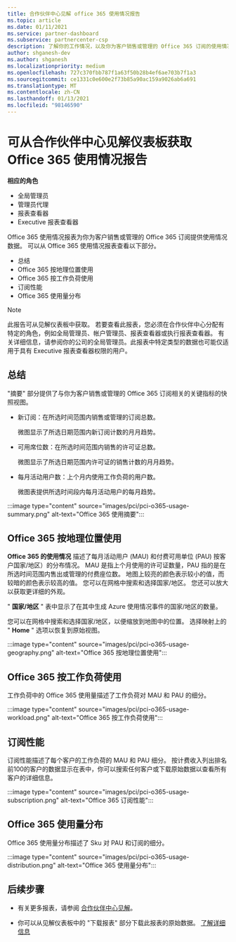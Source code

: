 ```yaml
---
title: 合作伙伴中心见解 office 365 使用情况报告
ms.topic: article
ms.date: 01/11/2021
ms.service: partner-dashboard
ms.subservice: partnercenter-csp
description: 了解你的工作情况，以及你为客户销售或管理的 Office 365 订阅的使用情况。
author: shganesh-dev
ms.author: shganesh
ms.localizationpriority: medium
ms.openlocfilehash: 727c370fbb787f1a63f50b28b4ef6ae703b7f1a3
ms.sourcegitcommit: ce1331c0e600e2f73b85a90ac159a9026ab6a691
ms.translationtype: MT
ms.contentlocale: zh-CN
ms.lasthandoff: 01/13/2021
ms.locfileid: "98146590"
---
```

# <a name="office-365-usage-report-available-from-the-partner-center-insights-dashboard"></a>可从合作伙伴中心见解仪表板获取 Office 365 使用情况报告

**相应的角色**
- 全局管理员
- 管理员代理
- 报表查看器
- Executive 报表查看器

Office 365 使用情况报表为你为客户销售或管理的 Office 365 订阅提供使用情况数据。 可以从 Office 365 使用情况报表查看以下部分。

- 总结
- Office 365 按地理位置使用
- Office 365 按工作负荷使用
- 订阅性能
- Office 365 使用量分布

 > [!NOTE]
 > 此报告可从见解仪表板中获取。 若要查看此报表，您必须在合作伙伴中心分配有特定的角色，例如全局管理员、帐户管理员、报表查看器或执行报表查看器。 有关详细信息，请参阅你的公司的全局管理员。此报表中特定类型的数据也可能仅适用于具有 Executive 报表查看器权限的用户。

## <a name="summary"></a>总结

"摘要" 部分提供了与你为客户销售或管理的 Office 365 订阅相关的关键指标的快照视图。  

- 新订阅：在所选时间范围内销售或管理的订阅总数。

   微图显示了所选日期范围内新订阅计数的月月趋势。

- 可用席位数：在所选时间范围内销售的许可证总数。

   微图显示了所选日期范围内许可证的销售计数的月月趋势。

- 每月活动用户数：上个月内使用工作负荷的用户数。 

   微图表提供所选时间段内每月活动用户的每月趋势。

:::image type="content" source="images/pci/pci-o365-usage-summary.png" alt-text="Office 365 使用摘要":::

## <a name="office-365-usage-by-geography"></a>Office 365 按地理位置使用

**Office 365 的使用情况** 描述了每月活动用户 (MAU) 和付费可用单位 (PAU) 按客户国家/地区）的分布情况。 MAU 是指上个月使用的许可证数量，PAU 指的是在所选时间范围内售出或管理的付费座位数。 地图上较亮的颜色表示较小的值，而较暗的颜色表示较高的值。 您可以在网格中搜索和选择国家/地区。 您还可以放大以获取更详细的外观。

" **国家/地区** " 表中显示了在其中生成 Azure 使用情况事件的国家/地区的数量。

您可以在网格中搜索和选择国家/地区，以便缩放到地图中的位置。 选择映射上的 " **Home** " 选项以恢复到原始视图。


:::image type="content" source="images/pci/pci-o365-usage-geography.png" alt-text="Office 365 按地理位置使用":::

## <a name="office-365-usage-by-workload"></a>Office 365 按工作负荷使用

工作负荷中的 Office 365 使用量描述了工作负荷对 MAU 和 PAU 的细分。

:::image type="content" source="images/pci/pci-o365-usage-workload.png" alt-text="Office 365 按工作负荷使用":::

## <a name="subscriptions-performance"></a>订阅性能

订阅性能描述了每个客户的工作负荷的 MAU 和 PAU 细分。 按计费收入列出排名前100的客户的数据显示在表中，你可以搜索任何客户或下载原始数据以查看所有客户的详细信息。

:::image type="content" source="images/pci/pci-o365-usage-subscription.png" alt-text="Office 365 订阅性能":::

## <a name="office-365-usage-distribution"></a>Office 365 使用量分布

Office 365 使用量分布描述了 Sku 对 PAU 和订阅的细分。

:::image type="content" source="images/pci/pci-o365-usage-distribution.png" alt-text="Office 365 使用量分布":::

## <a name="next-steps"></a>后续步骤

- 有关更多报表，请参阅 [合作伙伴中心见解](partner-center-insights.md)。

- 你可以从见解仪表板中的 "下载报表" 部分下载此报表的原始数据。 [了解详细信息](pci-download-reports.md) 

